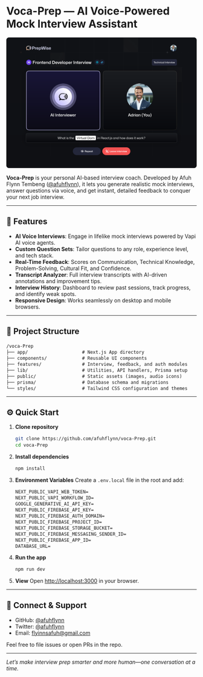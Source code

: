 # Voca-Prep — AI Voice-Powered Mock Interview Assistant

![Preview](./public/preview.svg)

**Voca-Prep** is your personal AI-based interview coach. Developed by Afuh Flynn Tembeng ([@afuhflynn](https://github.com/afuhflynn)), it lets you generate realistic mock interviews, answer questions via voice, and get instant, detailed feedback to conquer your next job interview.

---

## 🚀 Features

* **AI Voice Interviews**: Engage in lifelike mock interviews powered by Vapi AI voice agents.
* **Custom Question Sets**: Tailor questions to any role, experience level, and tech stack.
* **Real-Time Feedback**: Scores on Communication, Technical Knowledge, Problem-Solving, Cultural Fit, and Confidence.
* **Transcript Analyzer**: Full interview transcripts with AI-driven annotations and improvement tips.
* **Interview History**: Dashboard to review past sessions, track progress, and identify weak spots.
* **Responsive Design**: Works seamlessly on desktop and mobile browsers.

---

## 📁 Project Structure

```
/voca-Prep
├── app/                    # Next.js App directory
├── components/             # Reusable UI components
├── features/               # Interview, feedback, and auth modules
├── lib/                    # Utilities, API handlers, Prisma setup
├── public/                 # Static assets (images, audio icons)
├── prisma/                 # Database schema and migrations
└── styles/                 # Tailwind CSS configuration and themes
```

---

## ⚙️ Quick Start

1. **Clone repository**

   ```bash
   git clone https://github.com/afuhflynn/voca-Prep.git
   cd voca-Prep
   ```
2. **Install dependencies**

   ```bash
   npm install
   ```
3. **Environment Variables**
   Create a `.env.local` file in the root and add:

   ```env
   NEXT_PUBLIC_VAPI_WEB_TOKEN=
   NEXT_PUBLIC_VAPI_WORKFLOW_ID=
   GOOGLE_GENERATIVE_AI_API_KEY=
   NEXT_PUBLIC_FIREBASE_API_KEY=
   NEXT_PUBLIC_FIREBASE_AUTH_DOMAIN=
   NEXT_PUBLIC_FIREBASE_PROJECT_ID=
   NEXT_PUBLIC_FIREBASE_STORAGE_BUCKET=
   NEXT_PUBLIC_FIREBASE_MESSAGING_SENDER_ID=
   NEXT_PUBLIC_FIREBASE_APP_ID=
   DATABASE_URL=
   ```
4. **Run the app**

   ```bash
   npm run dev
   ```
5. **View**
   Open [http://localhost:3000](http://localhost:3000) in your browser.

---

## 🤝 Connect & Support

* GitHub: [@afuhflynn](https://github.com/afuhflynn)
* Twitter: [@afuhflynn](https://twitter.com/afuhflynn)
* Email: [flyinnsafuh@gmail.com](mailto:flyinnsafuh@gmail.com)

Feel free to file issues or open PRs in the repo.

---

*Let’s make interview prep smarter and more human—one conversation at a time.*
